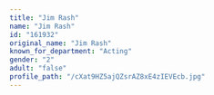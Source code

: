 ```yaml
---
title: "Jim Rash"
name: "Jim Rash"
id: "161932"
original_name: "Jim Rash"
known_for_department: "Acting"
gender: "2"
adult: "false"
profile_path: "/cXat9HZ5ajQZsrAZ8xE4zIEVEcb.jpg"
---
```

